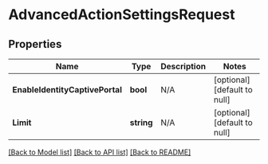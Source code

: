 # AdvancedActionSettingsRequest

## Properties
Name | Type | Description | Notes
------------ | ------------- | ------------- | -------------
**EnableIdentityCaptivePortal** | **bool** | N/A | [optional] [default to null]
**Limit** | **string** | N/A | [optional] [default to null]

[[Back to Model list]](../README.md#documentation-for-models) [[Back to API list]](../README.md#documentation-for-api-endpoints) [[Back to README]](../README.md)


